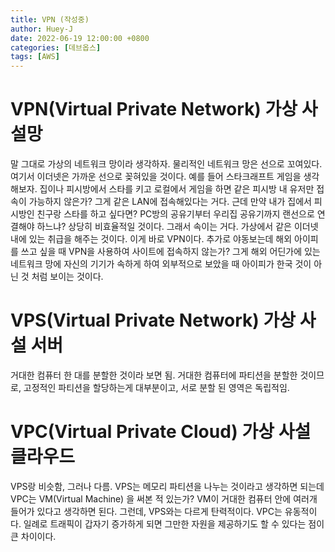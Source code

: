 ```yaml
---
title: VPN (작성중)
author: Huey-J
date: 2022-06-19 12:00:00 +0800
categories: [데브옵스]
tags: [AWS]
---
```



# VPN(Virtual Private Network) 가상 사설망

말 그대로 가상의 네트워크 망이라 생각하자.
물리적인 네트워크 망은 선으로 꼬여있다. 여기서 이더넷은 가까운 선으로 꽂혀있을 것이다.
예를 들어 스타크래프트 게임을 생각해보자. 집이나 피시방에서 스타를 키고 로컬에서 게임을 하면 같은 피시방 내 유저만 접속이 가능하지 않은가? 그게 같은 LAN에 접속해있다는 거다.
근데 만약 내가 집에서 피시방인 친구랑 스타를 하고 싶다면? PC방의 공유기부터 우리집 공유기까지 랜선으로 연결해야 하느냐? 
상당히 비효율적일 것이다. 그래서 속이는 거다. 가상에서 같은 이더넷 내에 있는 취급을 해주는 것이다. 이게 바로 VPN이다.
추가로 야동보는데 해외 아이피를 쓰고 싶을 때 VPN을 사용하여 사이트에 접속하지 않는가? 그게 해외 어딘가에 있는 네트워크 망에 자신의 기기가 속하게 하여 외부적으로 보았을 때 아이피가 한국 것이 아닌 것 처럼 보이는 것이다.
 
# VPS(Virtual Private Network) 가상 사설 서버

거대한 컴퓨터 한 대를 분할한 것이라 보면 됨.
거대한 컴퓨터에 파티션을 분할한 것이므로, 고정적인 파티션을 할당하는게 대부분이고, 서로 분할 된 영역은 독립적임.
 
# VPC(Virtual Private Cloud) 가상 사설 클라우드

VPS랑 비슷함, 그러나 다름. VPS는 메모리 파티션을 나누는 것이라고 생각하면 되는데 VPC는 VM(Virtual Machine) 을 써본 적 있는가? VM이 거대한 컴퓨터 안에 여러개 들어가 있다고 생각하면 된다. 그런데, VPS와는 다르게 탄력적이다. VPC는 유동적이다. 일례로 트래픽이 갑자기 증가하게 되면 그만한 자원을 제공하기도 할 수 있다는 점이 큰 차이이다.